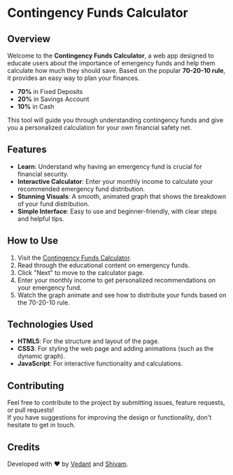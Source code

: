 # Contingency Funds Calculator  

## Overview  
Welcome to the **Contingency Funds Calculator**, a web app designed to educate users about the importance of emergency funds and help them calculate how much they should save. Based on the popular **70-20-10 rule**, it provides an easy way to plan your finances.

- **70%** in Fixed Deposits  
- **20%** in Savings Account  
- **10%** in Cash  

This tool will guide you through understanding contingency funds and give you a personalized calculation for your own financial safety net.

## Features  
- **Learn**: Understand why having an emergency fund is crucial for financial security.  
- **Interactive Calculator**: Enter your monthly income to calculate your recommended emergency fund distribution.  
- **Stunning Visuals**: A smooth, animated graph that shows the breakdown of your fund distribution.  
- **Simple Interface**: Easy to use and beginner-friendly, with clear steps and helpful tips.  

## How to Use  
1. Visit the [Contingency Funds Calculator](https://vpaycsec.github.io/Contigency-Funds/).  
2. Read through the educational content on emergency funds.  
3. Click "Next" to move to the calculator page.  
4. Enter your monthly income to get personalized recommendations on your emergency fund.  
5. Watch the graph animate and see how to distribute your funds based on the 70-20-10 rule.  

## Technologies Used  
- **HTML5**: For the structure and layout of the page.  
- **CSS3**: For styling the web page and adding animations (such as the dynamic graph).  
- **JavaScript**: For interactive functionality and calculations.  

## Contributing  
Feel free to contribute to the project by submitting issues, feature requests, or pull requests!  
If you have suggestions for improving the design or functionality, don't hesitate to get in touch.

## Credits  
Developed with ❤️ by [Vedant](https://www.linkedin.com/in/vedant200704prasad/) and [Shivam](https://www.linkedin.com/in/5h1vm/).  
